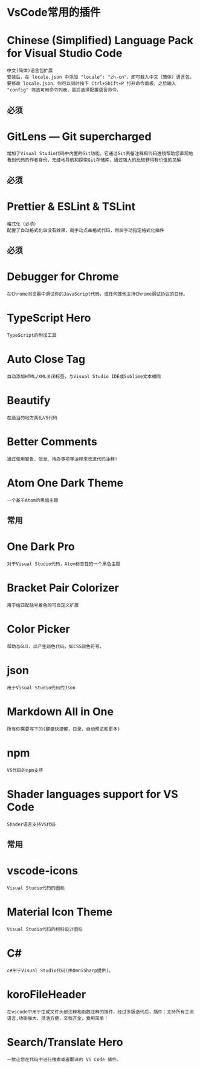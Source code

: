 # VsCode常用的插件

# Chinese (Simplified) Language Pack for Visual Studio Code
    中文(简体)语言包扩展
    安装后，在 locale.json 中添加 "locale": "zh-cn"，即可载入中文（简体）语言包。要修改 locale.json，你可以同时按下 Ctrl+Shift+P 打开命令面板，之后输入 "config" 筛选可用命令列表，最后选择配置语言命令。

## 必须
# GitLens — Git supercharged
    增加了Visual Studio代码中内置的Git功能。它通过Git责备注释和代码透镜帮助您直观地看到代码的作者身份，无缝地导航和探索Git存储库，通过强大的比较获得有价值的见解

## 必须
# Prettier & ESLint & TSLint
    格式化（必须）
    配置了自动格式化后没有效果，就手动点击格式代码，然后手动指定格式化插件

## 必须
# Debugger for Chrome
    在Chrome浏览器中调试你的JavaScript代码，或任何其他支持Chrome调试协议的目标。

# TypeScript Hero
    TypeScript的附加工具

# Auto Close Tag
    自动添加HTML/XML关闭标签，与Visual Studio IDE或Sublime文本相同

# Beautify
    在适当的地方美化VS代码

# Better Comments
    通过使用警告、信息、待办事项等注释来改进代码注释!

# Atom One Dark Theme
    一个基于Atom的黑暗主题

## 常用
# One Dark Pro
    对于Visual Studio代码，Atom标志性的一个黑色主题

# Bracket Pair Colorizer
    用于给匹配括号着色的可自定义扩展
    
# Color Picker
    帮助与GUI，以产生颜色代码，如CSS颜色符号。

# json
    用于Visual Studio代码的Json

# Markdown All in One
    所有你需要写下的(键盘快捷键，目录，自动预览和更多)

# npm
    VS代码的npm支持

# Shader languages support for VS Code
    Shader语言支持VS代码

## 常用
# vscode-icons
    Visual Studio代码的图标

# Material Icon Theme
    Visual Studio代码的材料设计图标

# C#
    c#用于Visual Studio代码(由OmniSharp提供)。

# koroFileHeader
    在vscode中用于生成文件头部注释和函数注释的插件，经过多版迭代后，插件：支持所有主流语言,功能强大，灵活方便，文档齐全，食用简单！

# Search/Translate Hero
    一款让您在代码中进行搜索或者翻译的 VS Code 插件。